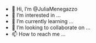 - 👋 Hi, I’m @JuliaMenegazzo
- 👀 I’m interested in ...
- 🌱 I’m currently learning ...
- 💞️ I’m looking to collaborate on ...
- 📫 How to reach me ...

<!---
JuliaMenegazzo/JuliaMenegazzo is a ✨ special ✨ repository because its `README.md` (this file) appears on your GitHub profile.
You can click the Preview link to take a look at your changes.
--->
